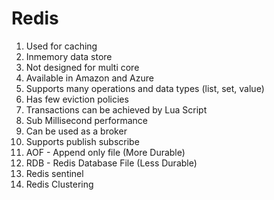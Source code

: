 # Redis

1. Used for caching
2. Inmemory data store
3. Not designed for multi core
4. Available in Amazon and Azure
5. Supports many operations and data types (list, set, value)
6. Has few eviction policies
7. Transactions can be achieved by Lua Script
8. Sub Millisecond performance
9. Can be used as a broker
10. Supports publish subscribe
11. AOF - Append only file (More Durable)
12. RDB - Redis Database File (Less Durable)
13. Redis sentinel
14. Redis Clustering




